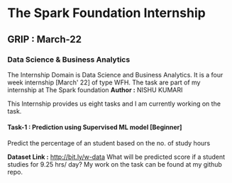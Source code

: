 # The Spark Foundation Internship 
## GRIP : March-22
### Data Science & Business Analytics
   The Internship Domain is Data Science and Business Analytics. It is a four week internship [March' 22] of type WFH.
   The task are part of my internship at The Spark foundation 
**Author :** NISHU KUMARI
     
   This Internship provides us eight tasks and I am currently working on the task.
    
#### Task-1 : Prediction using Supervised ML model [Beginner]

  Predict the percentage of an student based on the no. of study hours
  
  
  **Dataset Link :** http://bit.ly/w-data
  What will be predicted score if a student studies for 9.25 hrs/ day?
  My work on the task can be found at my github repo.
